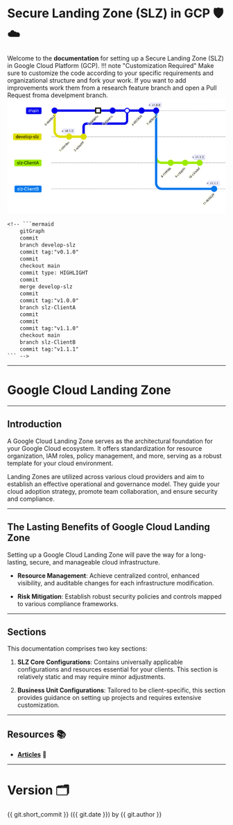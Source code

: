 # Secure Landing Zone (SLZ) in GCP 🛡️☁️

Welcome to the **documentation** for setting up a Secure Landing Zone (SLZ) in Google Cloud Platform (GCP).
!!! note "Customization Required"
    Make sure to customize the code according to your specific requirements and organizational structure and fork your work. If you want to add improvements work them from a research feature branch and open a Pull Request froma develpment branch.
    ![image info](./img/git-flow.png)

    <!-- ```mermaid
        gitGraph
        commit
        branch develop-slz
        commit tag:"v0.1.0"
        commit
        checkout main
        commit type: HIGHLIGHT
        commit
        merge develop-slz
        commit
        commit tag:"v1.0.0"
        branch slz-ClientA
        commit
        commit
        commit tag:"v1.1.0"
        checkout main
        branch slz-ClientB
        commit tag:"v1.1.1"
    ``` -->

---

# Google Cloud Landing Zone

---

## Introduction

A Google Cloud Landing Zone serves as the architectural foundation for your Google Cloud ecosystem. It offers standardization for resource organization, IAM roles, policy management, and more, serving as a robust template for your cloud environment.

Landing Zones are utilized across various cloud providers and aim to establish an effective operational and governance model. They guide your cloud adoption strategy, promote team collaboration, and ensure security and compliance.

---

## The Lasting Benefits of Google Cloud Landing Zone

Setting up a Google Cloud Landing Zone will pave the way for a long-lasting, secure, and manageable cloud infrastructure.

- **Resource Management**: Achieve centralized control, enhanced visibility, and auditable changes for each infrastructure modification.

- **Risk Mitigation**: Establish robust security policies and controls mapped to various compliance frameworks.

---

## Sections

This documentation comprises two key sections:

1. **SLZ Core Configurations**: Contains universally applicable configurations and resources essential for your clients. This section is relatively static and may require minor adjustments.

2. **Business Unit Configurations**: Tailored to be client-specific, this section provides guidance on setting up projects and requires extensive customization.

---

## Resources 📚

- [**Articles**](./additional-resources.md#seed) 🌱

---

# Version 🗂️

{{ git.short_commit }} ({{ git.date }}) by {{ git.author }}
